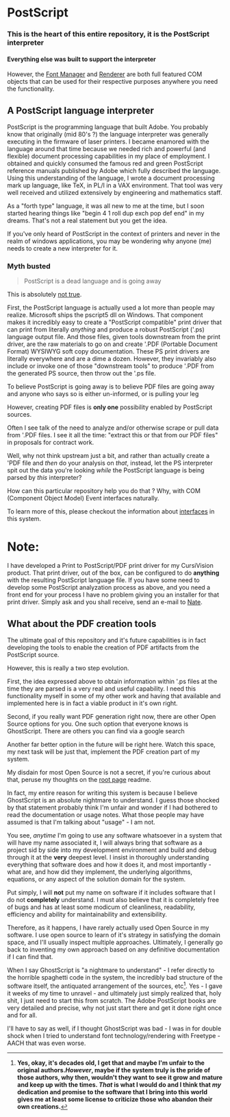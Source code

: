 # PostScript

### This is the heart of this entire repository, it **is** the PostScript interpreter

#### Everything else was built to support the interpreter

However, the [Font Manager](../EnVisioNateSW_FontManager) and [Renderer](../EnVisioNateSW_Renderer) are both full featured COM objects that can be used for their respective purposes anywhere you need the functionality.

## A PostScript language interpreter

PostScript is the programming language that built Adobe. You probably know that originally (mid 80's ?) the language interpreter was generally executing in the firmware of laser printers. 
I became enamored with the language around that time because we needed rich and powerful (and flexible) document processing capabilities in my place of employment.
I obtained and quickly consumed the famous red and green PostScript reference manuals published by Adobe which fully described the language.
Using this understanding of the language, I wrote a document processing mark up language, like TeX, in PL/I in a VAX environment. That tool was very well
received and utilized extensively by engineering and mathematics staff.

As a "forth type" language, it was all new to me at the time, but I soon started hearing things like "begin 4 1 roll dup exch pop def end" in my dreams.
That's not a real statement but you get the idea.

If you've only heard of PostScript in the context of printers and never in the realm of windows applications, you may be wondering why anyone (me) needs to create a new interpreter for it.

### Myth busted

> PostScript is a dead language and is going away

This is absolutely <u>not true</u>.

First, the PostScript language is actually used a lot more than people may realize. Microsoft ships the pscript5 dll on Windows. That component makes it incredibly easy to create a
"PostScript compatible" print driver that can print from literally *anything* and produce a robust PostScript ('.ps) language output file. And those files, given tools downstream from the print driver, are the
raw materials to go on and create '.PDF (Portable Document Format) WYSIWYG soft copy documentation. These PS print drivers are literally everywhere and are a dime a dozen. However, they invariably 
also include or invoke one of those "downstream tools" to produce '.PDF from the generated PS source, then throw out the '.ps file.

To believe PostScript is going away is to believe PDF files are going away and anyone who says so is either un-informed, or is pulling your leg

However, creating PDF files is **only one** possibility enabled by PostScript sources.

Often I see talk of the need to analyze and/or otherwise scrape or pull data from '.PDF files. I see it all the time: "extract this or that 
from our PDF files" in proposals for contract work.

Well, why not think upstream just a bit, and rather than actually create a 'PDF file and *then* do your analysis on *that*, instead, 
let the PS interpreter spit out the data you're looking *while* the PostScript language is being parsed by *this* interpreter?

How can this particular repository help you do that ? Why, with COM (Component Object Model) Event interfaces naturally.

To learn more of this, please checkout the information about [interfaces](./Sources/COM%20Events) in this system.

# Note:

I have developed a Print to PostScript/PDF print driver for my CursiVision product. That print driver, out of the box, can be configured to do **anything** with the 
resulting PostScript language file. If you have some need to develop some PostScript analyzation process as above, and you need a front end for your process
I have no problem giving you an installer for that print driver. Simply ask and you shall receive, send an e-mail to [Nate](email:Nate@EnVisioNateSW.com).

## What about the PDF creation tools

The ultimate goal of this repository and it's future capabilities is in fact developing the tools to enable the creation of PDF artifacts from the PostScript source.

However, this is really a two step evolution. 

First, the idea expressed above to obtain information within '.ps files at the time they are parsed is a very real
and useful capability. I need this functionality myself in some of my other work and having that available and implemented here is in fact a viable product in it's own right.

Second, if you really want PDF generation right now, there are other Open Source options for you. 
One such option that everyone knows is GhostScript. There are others you can find via a google search

Another far better option in the future will be right here. Watch this space, my next task will be just that, implement the PDF creation part of my system.

My disdain for most Open Source is not a secret, if you're curious about that, peruse my thoughts on the [root page](../) readme.

In fact, my entire reason for writing this system is because I believe GhostScript is an absolute nightmare to understand.
I guess those shocked by that statement probably think I'm unfair and wonder if I had bothered to read the documentation or usage notes.
What those people may have assumed is that I'm talking about "usage" - I am not.

You see, *anytime* I'm going to use any software whatsoever in a system that will have my name associated it, I will always bring that software as a project sid by side into my
development environment and build and debug through it at the **very** deepest level. I insist in thoroughly understanding everything that software
does and how it does it, and most importantly - what are, and how did they implement, the underlying algorithms, equations, or any aspect
of the solution domain for the system.

Put simply, I will **not** put my name on software if it includes software that I do not **completely** understand. I must also believe that it is completely free 
of bugs and has at least some modicum of cleanliness, readability, efficiency and ability for maintainability and extensibility.

Therefore, as it happens, I have rarely actually used Open Source in my software. I use open source to learn of it's strategy in satisfying the domain space, and I'll
usually inspect multiple approaches. Ultimately, I generally go back to inventing my own approach based on any definitive documentation if I can find that.

When I say GhostScript is "a nightmare to understand" - I refer directly to the horrible spaghetti code in the system, the incredibly bad structure of the
software itself, the antiquated arrangement of the sources, etc[^1]. Yes - I gave it weeks of my time to unravel - and ultimately just simply realized that, holy shit,
I just need to start this from scratch. The Adobe PostScript books are very detailed and precise, why not just start there and get it done right once and for all.

I'll have to say as well, if I thought GhostScript was bad - I was in for double shock when I tried to understand font technology/rendering with Freetype - AACH 
that was even worse.

[^1]: **Yes, okay, it's decades old, I get that and maybe I'm unfair to the original authors.*However*, maybe if the system truly is the pride of those authors, why then, wouldn't they want to see it grow and mature and keep up with the times. *That* is what I would do and I think that *my* dedication and promise to the software that I bring into this world gives me at least some license to criticize those who abandon their own creations.**











